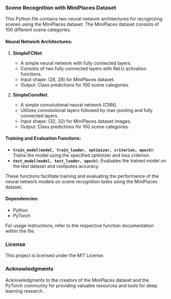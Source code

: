 ### Scene Recognition with MiniPlaces Dataset

This Python file contains two neural network architectures for recognizing scenes using the MiniPlaces dataset. The MiniPlaces dataset consists of 100 different scene categories.

#### Neural Network Architectures:

1. **SimpleFCNet**:  
   - A simple neural network with fully connected layers.
   - Consists of two fully connected layers with ReLU activation functions.
   - Input shape: (28, 28) for MiniPlaces dataset.
   - Output: Class predictions for 100 scene categories.

2. **SimpleConvNet**:  
   - A simple convolutional neural network (CNN).
   - Utilizes convolutional layers followed by max-pooling and fully connected layers.
   - Input shape: (32, 32) for MiniPlaces dataset images.
   - Output: Class predictions for 100 scene categories.

#### Training and Evaluation Functions:
- **`train_model(model, train_loader, optimizer, criterion, epoch)`**: Trains the model using the specified optimizer and loss criterion.
- **`test_model(model, test_loader, epoch)`**: Evaluates the trained model on the test dataset and computes accuracy.

These functions facilitate training and evaluating the performance of the neural network models on scene recognition tasks using the MiniPlaces dataset.

#### Dependencies:
- Python
- PyTorch

For usage instructions, refer to the respective function documentation within the file.

### License

This project is licensed under the MIT License.

### Acknowledgments

Acknowledgments to the creators of the MiniPlaces dataset and the PyTorch community for providing valuable resources and tools for deep learning research.
